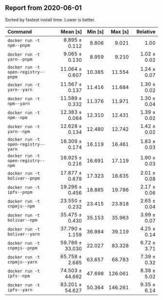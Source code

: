 ## Report from 2020-06-01

Sorted by fastest install time. Lower is better.


| Command | Mean [s] | Min [s] | Max [s] | Relative |
|:---|---:|---:|---:|---:|
| `docker run -t npm--pnpm` | 8.895 ± 0.112 | 8.806 | 9.021 | 1.00 |
| `docker run -t yarn--pnpm` | 9.065 ± 0.130 | 8.959 | 9.210 | 1.02 ± 0.02 |
| `docker run -t open-registry--pnpm` | 11.064 ± 0.607 | 10.385 | 11.554 | 1.24 ± 0.07 |
| `docker run -t yarn--yarn` | 11.567 ± 0.137 | 11.416 | 11.684 | 1.30 ± 0.02 |
| `docker run -t npm--yarn` | 11.589 ± 0.332 | 11.376 | 11.971 | 1.30 ± 0.04 |
| `docker run -t npm--npm` | 12.383 ± 0.064 | 12.310 | 12.431 | 1.39 ± 0.02 |
| `docker run -t yarn--npm` | 12.628 ± 0.134 | 12.480 | 12.742 | 1.42 ± 0.02 |
| `docker run -t open-registry--yarn` | 16.309 ± 0.174 | 16.119 | 16.461 | 1.83 ± 0.03 |
| `docker run -t open-registry--npm` | 16.925 ± 0.216 | 16.691 | 17.119 | 1.90 ± 0.03 |
| `docker run -t bolivar--pnpm` | 17.877 ± 0.679 | 17.323 | 18.635 | 2.01 ± 0.08 |
| `docker run -t ipfs--pnpm` | 19.296 ± 0.456 | 18.885 | 19.786 | 2.17 ± 0.06 |
| `docker run -t cnpmjs--npm` | 23.550 ± 0.232 | 23.415 | 23.818 | 2.65 ± 0.04 |
| `docker run -t bolivar--npm` | 35.475 ± 0.430 | 35.153 | 35.963 | 3.99 ± 0.07 |
| `docker run -t bolivar--yarn` | 37.790 ± 1.159 | 36.984 | 39.119 | 4.25 ± 0.14 |
| `docker run -t cnpmjs--pnpm` | 59.786 ± 33.030 | 22.027 | 83.328 | 6.72 ± 3.71 |
| `docker run -t cnpmjs--yarn` | 65.758 ± 2.685 | 63.657 | 68.783 | 7.39 ± 0.32 |
| `docker run -t ipfs--npm` | 74.503 ± 44.662 | 47.698 | 126.061 | 8.38 ± 5.02 |
| `docker run -t ipfs--yarn` | 83.201 ± 54.627 | 50.364 | 146.261 | 9.35 ± 6.14 |
